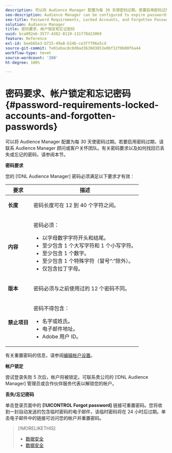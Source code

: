 ```yaml
---
description: 可以将 Audience Manager 配置为每 30 天使密码过期。若要启用密码过期，请联系 Audience Manager 顾问或客户关怀团队。有关密码要求以及如何找回已丢失或忘记的密码，请参阅本节。
seo-description: Audience Manager can be configured to expire passwords every 30-days. Talk to your Audience Manager consultant or Customer Care if you want to enable password expiry. Refer to this section for password requirements and how to recover a lost or forgotten password.
seo-title: Password Requirements, Locked Accounts, and Forgotten Passwords
solution: Audience Manager
title: 密码要求、帐户锁定和忘记密码
uuid: bca892eb-3577-4382-8110-131f78d23069
feature: Reference
exl-id: beeb65e3-b715-49a8-b14b-ce3fff96a5cd
source-git-commit: fe01ebac8c0d0ad3630d3853e0bf32f0b00f6a44
workflow-type: tm+mt
source-wordcount: '260'
ht-degree: 100%

---
```


# 密码要求、帐户锁定和忘记密码{#password-requirements-locked-accounts-and-forgotten-passwords}

可以将 Audience Manager 配置为每 30 天使密码过期。若要启用密码过期，请联系 Audience Manager 顾问或客户关怀团队。有关密码要求以及如何找回已丢失或忘记的密码，请参阅本节。

<!-- 

c_password_requirements.xml

 -->

**密码要求**

您的 [!DNL Audience Manager] 密码必须满足以下要求才有效：

<table id="table_9B79E9F634664F6B995649E3158CCF20"> 
 <thead> 
  <tr> 
   <th colname="col1" class="entry"> 要求 </th> 
   <th colname="col2" class="entry"> 描述 </th> 
  </tr> 
 </thead>
 <tbody> 
  <tr> 
   <td colname="col1"> <p> <b>长度</b> </p> </td> 
   <td colname="col2"> <p>密码长度可在 12 到 40 个字符之间。 </p> </td> 
  </tr> 
  <tr> 
   <td colname="col1"> <p> <b>内容</b> </p> </td> 
   <td colname="col2"> <p>密码必须： </p> <p> 
     <ul id="ul_70F64B9DE90E463098DFA8AB8349CF0B"> 
      <li id="li_2FBA66E47F4A4E1BB01DE3722821E100">以字母数字字符开头和结尾。 </li> 
      <li id="li_1390D4C9A48944B68B891EE6CB734BBC">至少包含 1 个大写字符和 1 个小写字符。 </li> 
      <li id="li_B75B64A005804262BAAF0F1901D63358">至少包含 1 个数字。 </li> 
      <li id="li_28452022AF4743B8B159187BBD10890A">至少包含 1 个特殊字符（冒号“:”除外）。 </li> 
      <li id="li_C02B931ABAB84FFE9B87AEBAEDF34EF3">仅包含拉丁字母。 </li> 
     </ul> </p> </td> 
  </tr> 
  <tr> 
   <td colname="col1"> <p> <b>版本</b> </p> </td> 
   <td colname="col2"> <p> 密码必须与之前使用过的 12 个密码不同。 </p> </td> 
  </tr> 
  <tr> 
   <td colname="col1"> <p> <b>禁止项目</b> </p> </td> 
   <td colname="col2"> <p> 密码不得包含： </p> <p> 
     <ul id="ul_08DE186AF56E401B933256E69279847A"> 
      <li id="li_CC854F7F86484774A76CCF927E1400B4">名字或姓氏。 </li> 
      <li id="li_74ACCF3DE717473B8AB9B1720DD891E7">电子邮件地址。 </li> 
      <li id="li_09C1F699BF6843ACAB4E68D2F57461AB"><span class="keyword">Adobe</span> 用户 ID。 </li> 
     </ul> </p> </td> 
  </tr> 
 </tbody> 
</table>

有关重置密码的信息，请参阅[编辑帐户设置](../features/administration/edit-account-settings.md)。

**帐户锁定**

尝试登录失败 5 次后，帐户将被锁定。可联系贵公司的 [!DNL Audience Manager] 管理员或合作伙伴服务代表以解锁您的帐户。

**丢失/忘记密码**

单击登录页面中的 **[!UICONTROL Forgot password]** 链接可重置密码。您将收到一封自动发送的包含临时密码的电子邮件，该临时密码将在 24 小时后过期。单击电子邮件中的链接可访问您的帐户并重置密码。

>[!MORELIKETHIS]
>
>* [数据安全](../overview/data-security-and-privacy/data-security.md)
>* [数据安全](../overview/data-security-and-privacy/data-privacy.md)

